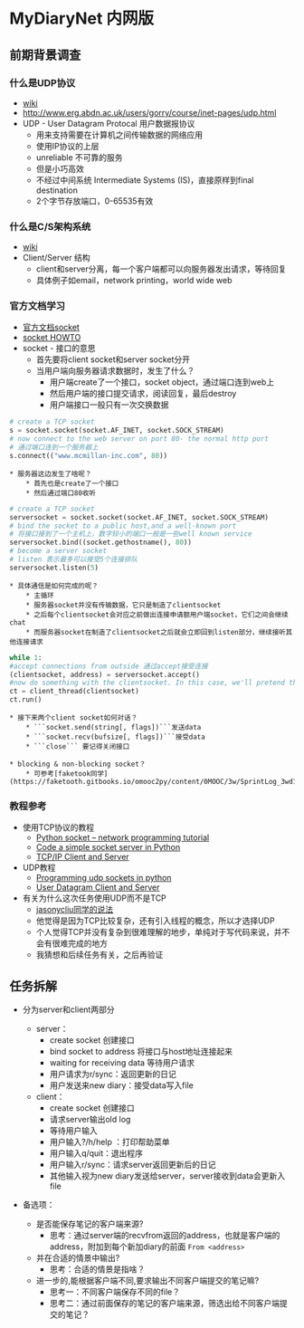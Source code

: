 # MyDiaryNet 内网版

## 前期背景调查

### 什么是UDP协议
* [wiki](https://en.wikipedia.org/wiki/User_Datagram_Protocol)
* http://www.erg.abdn.ac.uk/users/gorry/course/inet-pages/udp.html
* UDP - User Datagram Protocal 用户数据报协议
	* 用来支持需要在计算机之间传输数据的网络应用
	* 使用IP协议的上层
	* unreliable 不可靠的服务
	* 但是小巧高效
	* 不经过中间系统 Intermediate Systems (IS)，直接原样到final destination
	* 2个字节存放端口，0-65535有效

### 什么是C/S架构系统
* [wiki](https://en.wikipedia.org/wiki/Client%E2%80%93server_model)
* Client/Server 结构
	* client和server分离，每一个客户端都可以向服务器发出请求，等待回复
	* 具体例子如email，network printing，world wide web

### 官方文档学习
* [官方文档socket](https://docs.python.org/2.7/library/socket.html)
* [socket HOWTO](https://docs.python.org/2/howto/sockets.html)
* socket - 接口的意思
	* 首先要将client socket和server socket分开
	* 当用户端向服务器请求数据时，发生了什么？
		* 用户端create了一个接口，socket object，通过端口连到web上
		* 然后用户端的接口提交请求，阅读回复，最后destroy
		* 用户端接口一般只有一次交换数据
```python
# create a TCP socket 
s = socket.socket(socket.AF_INET, socket.SOCK_STREAM)
# now connect to the web server on port 80- the normal http port 
# 通过端口连到一个服务器上
s.connect(("www.mcmillan-inc.com", 80))
```
	* 服务器这边发生了啥呢？
		* 首先也是create了一个接口
		* 然后通过端口80收听
```python
# create a TCP socket
serversocket = socket.socket(socket.AF_INET, socket.SOCK_STREAM)
# bind the socket to a public host,and a well-known port
# 将接口接到了一个主机上，数字较小的端口一般是一些well known service
serversocket.bind((socket.gethostname(), 80))
# become a server socket
# listen 表示最多可以接受5个连接排队
serversocket.listen(5)
```
	* 具体通信是如何完成的呢？
		* 主循环
		* 服务器socket并没有传输数据，它只是制造了clientsocket
		* 之后每个clientsocket会对应之前做出连接申请额用户端socket，它们之间会继续chat
		* 而服务器socket在制造了clientsocket之后就会立即回到listen部分，继续接听其他连接请求
```python
while 1:
#accept connections from outside 通过accept接受连接
(clientsocket, address) = serversocket.accept()
#now do something with the clientsocket. In this case, we'll pretend this is a threaded server
ct = client_thread(clientsocket)
ct.run()
```
	* 接下来两个client socket如何对话？
		* ```socket.send(string[, flags])```发送data
		* ```socket.recv(bufsize[, flags])```接受data
		* ```close``` 要记得关闭接口

	* blocking & non-blocking socket？
		* 可参考[faketook同学](https://faketooth.gitbooks.io/omooc2py/content/0MOOC/3w/SprintLog_3wd1.html)

### 教程参考
* 使用TCP协议的教程
	* [Python socket – network programming tutorial](http://www.binarytides.com/python-socket-programming-tutorial/)
	* [Code a simple socket server in Python](http://www.binarytides.com/python-socket-server-code-example/)
	* [TCP/IP Client and Server](https://pymotw.com/2/socket/tcp.html)
* UDP教程
	* [Programming udp sockets in python](http://www.binarytides.com/programming-udp-sockets-in-python/)
	* [User Datagram Client and Server](https://pymotw.com/2/socket/udp.html)
* 有关为什么这次任务使用UDP而不是TCP
	* [jasonycliu同学的说法](https://jasonycliu.gitbooks.io/omooc2py/content/1sTry/net101.html)
	* 他觉得是因为TCP比较复杂，还有引入线程的概念，所以才选择UDP
	* 个人觉得TCP并没有复杂到很难理解的地步，单纯对于写代码来说，并不会有很难完成的地方
	* 我猜想和后续任务有关，之后再验证
## 任务拆解
* 分为server和client两部分
	* server：
		* create socket 创建接口
		* bind socket to address 将接口与host地址连接起来
		* waiting for receiving data 等待用户请求
		* 用户请求为r/sync：返回更新的日记
		* 用户发送来new diary：接受data写入file
	* client：
		* create socket 创建接口
		* 请求server输出old log
		* 等待用户输入
		* 用户输入?/h/help ：打印帮助菜单
		* 用户输入q/quit：退出程序
		* 用户输入r/sync：请求server返回更新后的日记
		* 其他输入视为new diary发送给server，server接收到data会更新入file
													
* 备选项：
	* 是否能保存笔记的客户端来源?
		* 思考：通过server端的recvfrom返回的address，也就是客户端的address，附加到每个新加diary的前面 ```From <address>```
	* 并在合适的情景中输出?
		* 思考：合适的情景是指啥？
	* 进一步的,能根据客户端不同,要求输出不同客户端提交的笔记嘛?
		* 思考一：不同客户端保存不同的file？
		* 思考二：通过前面保存的笔记的客户端来源，筛选出给不同客户端提交的笔记？

